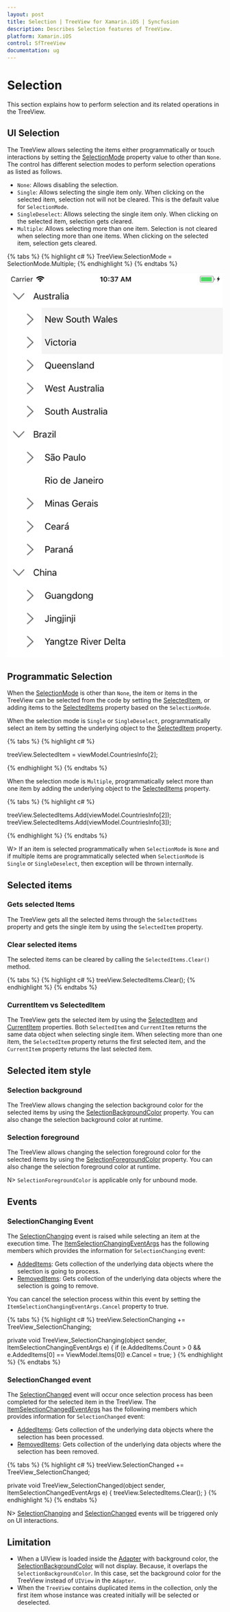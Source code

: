 ```yaml
---
layout: post
title: Selection | TreeView for Xamarin.iOS | Syncfusion
description: Describes Selection features of TreeView.
platform: Xamarin.iOS
control: SfTreeView
documentation: ug
---
```


# Selection

This section explains how to perform selection and its related operations in the TreeView.

## UI Selection
The TreeView allows selecting the items either programmatically or touch interactions by setting the [SelectionMode](https://help.syncfusion.com/cr/xamarin-ios/Syncfusion.SfTreeView.iOS~Syncfusion.iOS.TreeView.SfTreeView~SelectionMode.html) property value to other than `None`. The control has different selection modes to perform selection operations as listed as follows.

* `None`: Allows disabling the selection.
* `Single`: Allows selecting the single item only. When clicking on the selected item, selection not will not be cleared. This is the default value for `SelectionMode`.
* `SingleDeselect`: Allows selecting the single item only. When clicking on the selected item, selection gets cleared.
* `Multiple`: Allows selecting more than one item. Selection is not cleared when selecting more than one items. When clicking on the selected item, selection gets cleared.

{% tabs %}
{% highlight c# %}
TreeView.SelectionMode = SelectionMode.Multiple;
{% endhighlight %}
{% endtabs %}

![Xamarin iOS TreeView with Selection](Images/TreeView_Selection.png)

## Programmatic Selection

When the [SelectionMode](https://help.syncfusion.com/cr/xamarin-ios/Syncfusion.SfTreeView.iOS~Syncfusion.iOS.TreeView.SfTreeView~SelectionMode.html) is other than `None`, the item or items in the TreeView can be selected from the code by setting the [SelectedItem](https://help.syncfusion.com/cr/xamarin-ios/Syncfusion.SfTreeView.iOS~Syncfusion.iOS.TreeView.SfTreeView~SelectedItem.html), or adding items to the [SelectedItems](https://help.syncfusion.com/cr/xamarin-ios/Syncfusion.SfTreeView.iOS~Syncfusion.iOS.TreeView.SfTreeView~SelectedItems.html) property based on the `SelectionMode`.

When the selection mode is `Single` or `SingleDeselect`, programmatically select an item by setting the underlying object to the [SelectedItem](https://help.syncfusion.com/cr/xamarin-ios/Syncfusion.SfTreeView.iOS~Syncfusion.iOS.TreeView.SfTreeView~SelectedItem.html) property.

{% tabs %}
{% highlight c# %}

treeView.SelectedItem = viewModel.CountriesInfo[2];

{% endhighlight %}
{% endtabs %}

When the selection mode is `Multiple`, programmatically select more than one item by adding the underlying object to the [SelectedItems](https://help.syncfusion.com/cr/xamarin-ios/Syncfusion.SfTreeView.iOS~Syncfusion.iOS.TreeView.SfTreeView~SelectedItems.html) property.

{% tabs %}
{% highlight c# %}

treeView.SelectedItems.Add(viewModel.CountriesInfo[2]);
treeView.SelectedItems.Add(viewModel.CountriesInfo[3]);

{% endhighlight %}
{% endtabs %}

W> If an item is selected programmatically when `SelectionMode` is `None` and if multiple items are programmatically selected when `SelectionMode` is `Single` or `SingleDeselect`, then exception will be thrown internally.

## Selected items 

### Gets selected Items
The TreeView gets all the selected items through the `SelectedItems` property and gets the single item by using the `SelectedItem` property.

### Clear selected items
The selected items can be cleared by calling the `SelectedItems.Clear()` method.

{% tabs %}
{% highlight c# %}
treeView.SelectedItems.Clear();
{% endhighlight %}
{% endtabs %}

### CurrentItem vs SelectedItem

The TreeView gets the selected item by using the [SelectedItem](https://help.syncfusion.com/cr/xamarin-ios/Syncfusion.SfTreeView.iOS~Syncfusion.iOS.TreeView.SfTreeView~SelectedItem.html) and [CurrentItem](https://help.syncfusion.com/cr/xamarin-ios/Syncfusion.SfTreeView.iOS~Syncfusion.iOS.TreeView.SfTreeView~CurrentItem.html) properties. Both `SelectedItem` and `CurrentItem` returns the same data object when selecting single item. When selecting more than one item, the `SelectedItem` property returns the first selected item, and the `CurrentItem` property returns the last selected item.

## Selected item style

### Selection background

The TreeView allows changing the selection background color for the selected items by using the [SelectionBackgroundColor](https://help.syncfusion.com/cr/xamarin-ios/Syncfusion.SfTreeView.iOS~Syncfusion.iOS.TreeView.SfTreeView~SelectionBackgroundColor.html) property. You can also change the selection background color at runtime.

### Selection foreground

The TreeView allows changing the selection foreground color for the selected items by using the [SelectionForegroundColor](https://help.syncfusion.com/cr/xamarin-ios/Syncfusion.SfTreeView.iOS~Syncfusion.iOS.TreeView.SfTreeView~SelectionForegroundColor.html) property. You can also change the selection foreground color at runtime.

N> `SelectionForegroundColor` is applicable only for unbound mode.

## Events

### SelectionChanging Event

The [SelectionChanging](https://help.syncfusion.com/cr/xamarin-ios/Syncfusion.SfTreeView.iOS~Syncfusion.iOS.TreeView.SfTreeView~SelectionChanging_EV.html) event is raised while selecting an item at the execution time. The [ItemSelectionChangingEventArgs](https://help.syncfusion.com/cr/xamarin-ios/Syncfusion.SfTreeView.iOS~Syncfusion.iOS.TreeView.ItemSelectionChangingEventArgs.html) has the following members which provides the information for `SelectionChanging` event:

* [AddedItems](https://help.syncfusion.com/cr/xamarin-ios/Syncfusion.SfTreeView.iOS~Syncfusion.iOS.TreeView.ItemSelectionChangingEventArgs~AddedItems.html): Gets collection of the underlying data objects where the selection is going to process.
* [RemovedItems](https://help.syncfusion.com/cr/xamarin-ios/Syncfusion.SfTreeView.iOS~Syncfusion.iOS.TreeView.ItemSelectionChangingEventArgs~RemovedItems.html): Gets collection of the underlying data objects where the selection is going to remove.

You can cancel the selection process within this event by setting the `ItemSelectionChangingEventArgs.Cancel` property to true.

{% tabs %}
{% highlight c# %}
treeView.SelectionChanging += TreeView_SelectionChanging;  

private void TreeView_SelectionChanging(object sender, ItemSelectionChangingEventArgs e)
{
   if (e.AddedItems.Count > 0 && e.AddedItems[0] == ViewModel.Items[0])
       e.Cancel = true;
}
{% endhighlight %}
{% endtabs %}

### SelectionChanged event

The [SelectionChanged](https://help.syncfusion.com/cr/xamarin-ios/Syncfusion.SfTreeView.iOS~Syncfusion.iOS.TreeView.SfTreeView~SelectionChanged_EV.html) event will occur once selection process has been completed for the selected item in the TreeView. The [ItemSelectionChangedEventArgs](https://help.syncfusion.com/cr/xamarin-ios/Syncfusion.SfTreeView.iOS~Syncfusion.iOS.TreeView.ItemSelectionChangedEventArgs.html) has the following members which provides information for `SelectionChanged` event:

* [AddedItems](https://help.syncfusion.com/cr/xamarin-ios/Syncfusion.SfTreeView.iOS~Syncfusion.iOS.TreeView.ItemSelectionChangedEventArgs~AddedItems.html): Gets collection of the underlying data objects where the selection has been processed.
* [RemovedItems](https://help.syncfusion.com/cr/xamarin-ios/Syncfusion.SfTreeView.iOS~Syncfusion.iOS.TreeView.ItemSelectionChangedEventArgs~RemovedItems.html): Gets collection of the underlying data objects where the selection has been removed.

{% tabs %}
{% highlight c# %}
treeView.SelectionChanged += TreeView_SelectionChanged;  

private void TreeView_SelectionChanged(object sender, ItemSelectionChangedEventArgs e)
{
   treeView.SelectedItems.Clear();
}
{% endhighlight %}
{% endtabs %}

N> [SelectionChanging](https://help.syncfusion.com/cr/xamarin-ios/Syncfusion.SfTreeView.iOS~Syncfusion.iOS.TreeView.SfTreeView~SelectionChanging_EV.html) and [SelectionChanged](https://help.syncfusion.com/cr/xamarin-ios/Syncfusion.SfTreeView.iOS~Syncfusion.iOS.TreeView.SfTreeView~SelectionChanged_EV.html) events will be triggered only on UI interactions.

## Limitation

* When a UIView is loaded inside the [Adapter](https://help.syncfusion.com/cr/xamarin-ios/Syncfusion.SfTreeView.iOS~Syncfusion.iOS.TreeView.SfTreeView~Adapter.html) with background color, the [SelectionBackgroundColor](https://help.syncfusion.com/cr/xamarin-ios/Syncfusion.SfTreeView.iOS~Syncfusion.iOS.TreeView.SfTreeView~SelectionBackgroundColor.html) will not display. Because, it overlaps the `SelectionBackgroundColor`. In this case, set the background color for the TreeView instead of `UIView` in the `Adapter`.
 * When the `TreeView` contains duplicated items in the collection, only the first item whose instance was created initially will be selected or deselected.